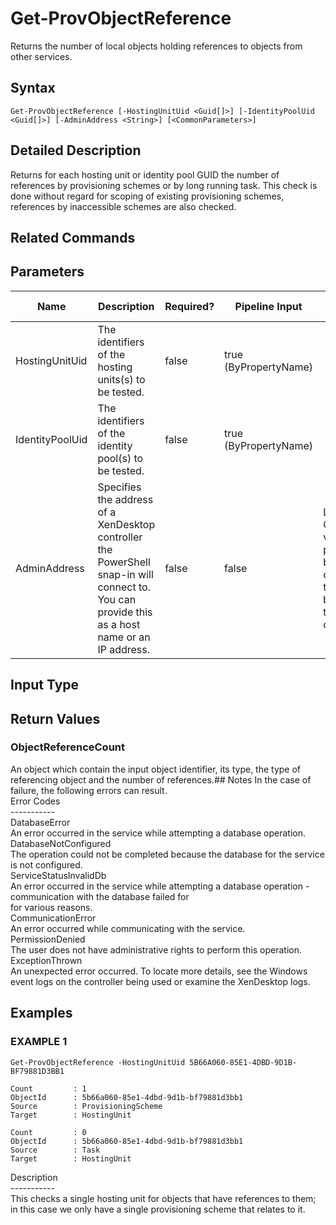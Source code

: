 ﻿# Get-ProvObjectReference

   Returns the number of local objects holding references to objects from other services.

## Syntax
```
Get-ProvObjectReference [-HostingUnitUid <Guid[]>] [-IdentityPoolUid <Guid[]>] [-AdminAddress <String>] [<CommonParameters>]
```

## Detailed Description
   Returns for each hosting unit or identity pool GUID the number of references by provisioning schemes or by long running task. This check is done without regard for scoping of existing provisioning schemes, references by inaccessible schemes are also checked.

## Related Commands
## Parameters

| Name   | Description | Required? | Pipeline Input | Default Value |
| --- | --- | --- | --- | --- |
| HostingUnitUid | The identifiers of the hosting units(s) to be tested. | false | true (ByPropertyName) |  |
| IdentityPoolUid | The identifiers of the identity pool(s) to be tested. | false | true (ByPropertyName) |  |
| AdminAddress | Specifies the address of a XenDesktop controller the PowerShell snap-in will connect to. You can provide this as a host name or an IP address. | false | false | Localhost. Once a value is provided by any cmdlet, this value becomes the default. |

## Input Type
### 
   
## Return Values
### ObjectReferenceCount
   An object which contain the input object identifier, its type, the type of referencing object and the number of references.## Notes
   In the case of failure, the following errors can result.<br>    Error Codes<br>    -----------<br>    DatabaseError<br>    An error occurred in the service while attempting a database operation.<br>    DatabaseNotConfigured<br>    The operation could not be completed because the database for the service is not configured.<br>    ServiceStatusInvalidDb<br>    An error occurred in the service while attempting a database operation - communication with the database failed for<br>    for various reasons.<br>    CommunicationError<br>    An error occurred while communicating with the service.<br>    PermissionDenied<br>    The user does not have administrative rights to perform this operation.<br>    ExceptionThrown<br>    An unexpected error occurred.  To locate more details, see the Windows event logs on the controller being used or examine the XenDesktop logs.
## Examples

### EXAMPLE 1
```
Get-ProvObjectReference -HostingUnitUid 5B66A060-85E1-4DBD-9D1B-BF79881D3BB1

Count         : 1
ObjectId      : 5b66a060-85e1-4dbd-9d1b-bf79881d3bb1
Source        : ProvisioningScheme
Target        : HostingUnit

Count         : 0
ObjectId      : 5b66a060-85e1-4dbd-9d1b-bf79881d3bb1
Source        : Task
Target        : HostingUnit
```
   Description<br>-----------<br>This checks a single hosting unit for objects that have references to them; in this case we only have a single provisioning scheme that relates to it.
